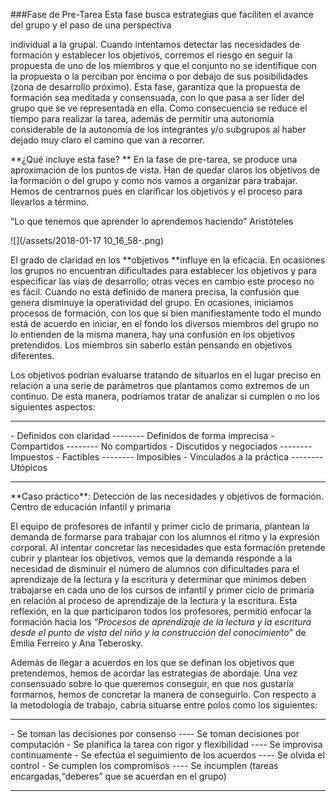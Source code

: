 ###Fase de Pre-Tarea
Esta fase busca estrategias que faciliten el avance del grupo y el paso de una perspectiva

individual a la grupal. Cuando intentamos detectar las necesidades de formación y establecer los objetivos, corremos el riesgo en seguir la propuesta de uno de los miembros y que el conjunto no se identifique con la propuesta o la perciban por encima o por debajo de sus posibilidades (zona de desarrollo próximo). Esta fase, garantiza que la propuesta de formación sea meditada y consensuada, con lo que pasa a ser líder del grupo que se ve representada en ella. Como consecuencia se reduce el tiempo para realizar la tarea, además de permitir una autonomía considerable de la autonomía de los integrantes y/o subgrupos al haber dejado muy claro el camino que van a recorrer.

**¿Qué incluye esta fase?
**
En la fase de pre-tarea, se produce una aproximación de los puntos de vista. Han de quedar claros los objetivos de la formación o del grupo y como nos vamos a organizar para trabajar. Hemos de centrarnos pues en clarificar los objetivos y el proceso para llevarlos a término.

“Lo que tenemos que aprender lo aprendemos haciendo” Aristóteles

![](/assets/2018-01-17 10_16_58-.png)

El grado de claridad en los **objetivos **influye en la eficacia. En ocasiones los grupos no encuentran dificultades para establecer los objetivos y para especificar las vías de desarrollo; otras veces en cambio este proceso no es fácil. Cuando no está definido de manera precisa, la confusión que genera disminuye la operatividad del grupo. En ocasiones, iniciamos procesos de formación, con los que si bien manifiestamente todo el mundo está de acuerdo en iniciar, en el fondo los diversos miembros del grupo no lo entienden de la misma manera, hay una confusión en los objetivos pretendidos. Los miembros sin saberlo están pensando en objetivos diferentes.

Los objetivos podrían evaluarse tratando de situarlos en el lugar preciso en relación a una serie de parámetros que plantamos como extremos de un continuo. De esta manera, podríamos tratar de analizar si cumplen o no los siguientes aspectos:
<hr/>
- Definidos con claridad        --------        Definidos de forma imprecisa
- Compartidos        --------  No compartidos
- Discutidos y negociados                --------        Impuestos
- Factibles        --------        Imposibles
- Vinculados a la práctica        --------        Utópicos
<hr/>
**Caso práctico**: Detección de las necesidades y objetivos de formación. Centro de educación infantil y primaria

El equipo de profesores de infantil y primer ciclo de primaria, plantean la demanda de formarse para trabajar con los alumnos el ritmo y la expresión corporal. Al intentar concretar las necesidades que esta formación pretende cubrir y plantear los objetivos, vemos que la demanda responde a la necesidad de disminuir el número de alumnos con dificultades para el aprendizaje de la lectura y la escritura y determinar que mínimos deben trabajarse en cada uno de los cursos de infantil y primer ciclo de primaria en relación al proceso de aprendizaje de la lectura y la escritura. Esta reflexión, en la que participaron todos los profesores, permitió enfocar la formación hacia los _“Procesos de aprendizaje de la lectura y la escritura desde el punto de vista del niño y la construcción del conocimiento”_ de Emilia Ferreiro y Ana Teberosky.

Además de llegar a acuerdos en los que se definan los objetivos que pretendemos, hemos de acordar las estrategias de abordaje. Una vez consensuado sobre lo que queremos conseguir, en que nos gustaría formarnos, hemos de concretar la manera de conseguirlo. Con respecto a la metodología de trabajo, cabría situarse entre polos como los siguientes:
<hr/>
- Se toman las decisiones por consenso              ----     Se toman decisiones por computación
- Se planifica la tarea con rigor y flexibilidad    ----       Se improvisa continuamente
- Se efectúa el seguimiento de los acuerdos      ----       Se olvida el control
- Se cumplen los compromisos                         ----       Se incumplen
  (tareas encargadas,“deberes” que se acuerdan en el grupo)
<hr/>

